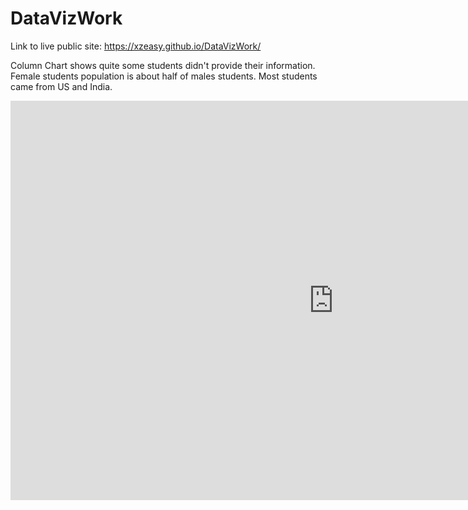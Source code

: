 # DataVizWork

Link to live public site: https://xzeasy.github.io/DataVizWork/

Column Chart shows quite some students didn't provide their information. Female students population is about half of males students. Most students came from US and India.
<iframe width="1033" height="639" seamless frameborder="0" scrolling="no" src="https://docs.google.com/spreadsheets/d/1Gbp5BpF6w_DBSmCtHPMgegK3XyDsP4N_BPkI-BzLlgI/pubchart?oid=95389975&amp;format=interactive"></iframe>

